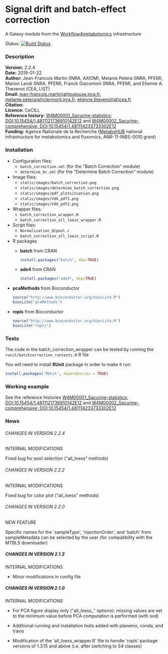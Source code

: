 Signal drift and batch-effect correction  
========================================

A Galaxy module from the [Workflow4metabolomics](http://workflow4metabolomics.org) infrastructure  

Status: [![Build Status](https://travis-ci.org/workflow4metabolomics/batch_correction.svg?branch=master)](https://travis-ci.org/workflow4metabolomics/batch_correction).

### Description

**Version:** 2.2.4  
**Date:** 2019-01-22    
**Author:** Jean-Francois Martin (INRA, AXIOM), Melanie Petera (INRA, PFEM), Marion Landi (INRA, PFEM), Franck Giacomoni (INRA, PFEM), and Etienne A. Thevenot (CEA, LIST)  
**Email:** [jean-francois.martin(at)toulouse.inra.fr](mailto:jean-francois.martin@toulouse.inra.frr), [melanie.petera(at)clermont.inra.fr](mailto:melanie.petera@clermont.inra.fr), [etienne.thevenot(at)cea.fr](mailto:etienne.thevenot@cea.fr)  
**Citation:**  
**Licence:** CeCILL  
**Reference history:** [W4M00001_Sacurine-statistics; DOI:10.15454/1.4811121736910142E12](http://dx.doi.org/10.15454/1.4811121736910142E12) and [W4M00002_Sacurine-comprehensive; DOI:10.15454/1.481114233733302E12](http://dx.doi.org/10.15454/1.481114233733302E12)  
**Funding:** Agence Nationale de la Recherche ([MetaboHUB](http://www.metabohub.fr/index.php?lang=en&Itemid=473) national infrastructure for metabolomics and fluxomics, ANR-11-INBS-0010 grant)  

### Installation

* Configuration files:
    + `batch_correction.xml` (for the "Batch Correction" module)
    + `determine_bc.xml` (for the "Determine Batch Correction" module)  
* Image files: 
    + `static/images/batch_correction.png`    
    + `static/images/determine_batch_correction.png`  
    + `static/images/pdf_plotsituation.png`    
    + `static/images/Vdk_pdf1.png`    
    + `static/images/Vdk_pdf2.png`        
* Wrapper files:
    + `batch_correction_wrapper.R`  
    + `batch_correction_all_loess_wrapper.R`  
* Script files:
    + `Normalisation_QCpool.r`  
     + `batch_correction_all_loess_script.R`  
* R packages
  + **batch** from CRAN  
  
    ```r
    install.packages("batch", dep=TRUE)  
    ```

  + **ade4** from CRAN  
  
    ```r
    install.packages("ade4", dep=TRUE)  
    ```

 + **pcaMethods** from Bioconductor  
  
    ```r
    source("http://www.bioconductor.org/biocLite.R")  
    biocLite("pcaMethods")      
    ```

 + **ropls** from Bioconductor  
  
    ```r
    source("http://www.bioconductor.org/biocLite.R")  
    biocLite("ropls")      
    ```

### Tests

The code in the batch_correction_wrapper can be tested by running the `runit/batchcorrection_runtests.R` R file  

You will need to install **RUnit** package in order to make it run:
```r
install.packages('RUnit', dependencies = TRUE)
```

### Working example  

See the reference histories [W4M00001_Sacurine-statistics; DOI:10.15454/1.4811121736910142E12](http://dx.doi.org/10.15454/1.4811121736910142E12) and [W4M00002_Sacurine-comprehensive; DOI:10.15454/1.481114233733302E12](http://dx.doi.org/10.15454/1.481114233733302E12)  
 

### News

###### CHANGES IN VERSION 2.2.4  

INTERNAL MODIFICATIONS  

Fixed bug for pool selection ("all_loess" methods)

###### CHANGES IN VERSION 2.2.2  

INTERNAL MODIFICATIONS  

Fixed bug for color plot ("all_loess" methods)  

###### CHANGES IN VERSION 2.2.0  

NEW FEATURE  

Specific names for the 'sampleType', 'injectionOrder', and 'batch' from sampleMetadata can be selected by the user (for compatibility with the MTBLS downloader)  

##### CHANGES IN VERSION 2.1.2  

INTERNAL MODIFICATIONS  

 * Minor modifications in config file  

##### CHANGES IN VERSION 2.1.0  

INTERNAL MODIFICATIONS  

 * For PCA figure display only ("all_loess_" options): missing values are set to the minimum value before PCA computation is performed (with svd)
 
 * Additional running and installation tests added with planemo, conda, and travis  

 * Modification of the 'all_loess_wrapper.R' file to handle 'ropls' package versions of 1.3.15 and above (i.e. after switching to S4 classes) 
